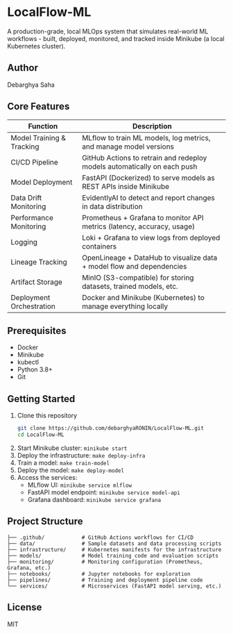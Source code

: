 # LocalFlow-ML

A production-grade, local MLOps system that simulates real-world ML workflows - built, deployed, monitored, and tracked inside Minikube (a local Kubernetes cluster).

## Author
Debarghya Saha

## Core Features

| Function | Description |
|----------|-------------|
| Model Training & Tracking | MLflow to train ML models, log metrics, and manage model versions |
| CI/CD Pipeline | GitHub Actions to retrain and redeploy models automatically on each push |
| Model Deployment | FastAPI (Dockerized) to serve models as REST APIs inside Minikube |
| Data Drift Monitoring | EvidentlyAI to detect and report changes in data distribution |
| Performance Monitoring | Prometheus + Grafana to monitor API metrics (latency, accuracy, usage) |
| Logging | Loki + Grafana to view logs from deployed containers |
| Lineage Tracking | OpenLineage + DataHub to visualize data + model flow and dependencies |
| Artifact Storage | MinIO (S3-compatible) for storing datasets, trained models, etc. |
| Deployment Orchestration | Docker and Minikube (Kubernetes) to manage everything locally |

## Prerequisites

- Docker
- Minikube
- kubectl
- Python 3.8+
- Git

## Getting Started

1. Clone this repository
   ```bash
   git clone https://github.com/debarghyaRONIN/LocalFlow-ML.git
   cd LocalFlow-ML
   ```
2. Start Minikube cluster: `minikube start`
3. Deploy the infrastructure: `make deploy-infra`
4. Train a model: `make train-model`
5. Deploy the model: `make deploy-model`
6. Access the services:
   - MLflow UI: `minikube service mlflow`
   - FastAPI model endpoint: `minikube service model-api`
   - Grafana dashboard: `minikube service grafana`

## Project Structure

```
├── .github/            # GitHub Actions workflows for CI/CD
├── data/               # Sample datasets and data processing scripts
├── infrastructure/     # Kubernetes manifests for the infrastructure
├── models/             # Model training code and evaluation scripts
├── monitoring/         # Monitoring configuration (Prometheus, Grafana, etc.)
├── notebooks/          # Jupyter notebooks for exploration
├── pipelines/          # Training and deployment pipeline code
└── services/           # Microservices (FastAPI model serving, etc.)
```

## License

MIT 